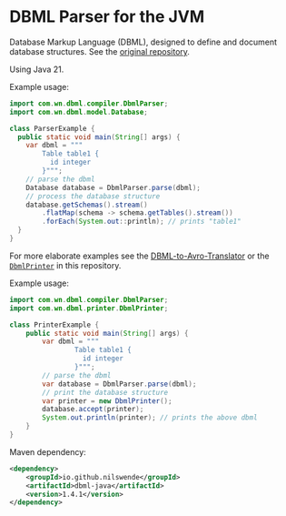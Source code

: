# DBML Parser for the JVM

Database Markup Language (DBML), designed to define and document database structures.
See the [original repository](https://github.com/holistics/dbml).

Using Java 21.

Example usage:
```java
import com.wn.dbml.compiler.DbmlParser;
import com.wn.dbml.model.Database;

class ParserExample {
  public static void main(String[] args) {
    var dbml = """
        Table table1 {
          id integer
        }""";
    // parse the dbml
    Database database = DbmlParser.parse(dbml);
    // process the database structure
    database.getSchemas().stream()
        .flatMap(schema -> schema.getTables().stream())
        .forEach(System.out::println); // prints "table1"
  }
}
```

For more elaborate examples see the [DBML-to-Avro-Translator](https://github.com/nilswende/dbml-avro) or the
[`DbmlPrinter`](src/main/java/com/wn/dbml/printer/DbmlPrinter.java) in this repository.

Example usage:

```java
import com.wn.dbml.compiler.DbmlParser;
import com.wn.dbml.printer.DbmlPrinter;

class PrinterExample {
	public static void main(String[] args) {
		var dbml = """
				Table table1 {
				  id integer
				}""";
		// parse the dbml
		var database = DbmlParser.parse(dbml);
		// print the database structure
		var printer = new DbmlPrinter();
		database.accept(printer);
		System.out.println(printer); // prints the above dbml
	}
}
```

Maven dependency:
```xml
<dependency>
    <groupId>io.github.nilswende</groupId>
    <artifactId>dbml-java</artifactId>
    <version>1.4.1</version>
</dependency>
```
